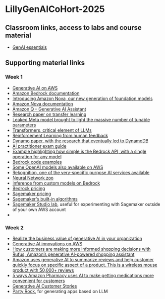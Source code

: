 # LillyGenAICoHort-2025


## Classroom links, access to labs and course material
- [GenAI essentials](https://us-east-1.student.classrooms.aws.training/class/ilt%23tBTURbADBXvHNFHCyc5dsh)

## Supporting material links

### Week 1
- [Generative AI on AWS](https://aws.amazon.com/ai/generative-ai/)
- [Amazon Bedrock documentation](https://docs.aws.amazon.com/bedrock/latest/userguide/what-is-bedrock.html)
- [Introducing Amazon Nova, our new generation of foundation models](https://www.aboutamazon.com/news/aws/amazon-nova-artificial-intelligence-bedrock-aws)
- [Amazon Nova documentation](https://docs.aws.amazon.com/nova/latest/userguide/what-is-nova.html)
- [Amazon Q – Generative AI Assistant](https://aws.amazon.com/q/)
- [Research paper on transfer learning](https://arxiv.org/pdf/2209.04594)
- [Leaked Meta model brought to light the massive number of tunable parameters](https://www.theverge.com/2023/3/8/23629362/meta-ai-language-model-llama-leak-online-misuse)
- [Transformers, critical element of LLMs](https://aws.amazon.com/what-is/transformers-in-artificial-intelligence/)
- [Reinforcement Learning from human feedback](https://aws.amazon.com/what-is/reinforcement-learning-from-human-feedback/)
- [Dynamo paper, with the research that eventually led to DynamoDB](https://www.allthingsdistributed.com/files/amazon-dynamo-sosp2007.pdf)
- [AI practitioner exam guide](https://d1.awsstatic.com/onedam/marketing-channels/website/aws/en_US/certification/approved/pdfs/docs-ai-practitioner/AWS-Certified-AI-Practitioner_Exam-Guide.pdf)
- [Example highlighting how simple is the Bedrock API, with a single operation for any model](https://docs.aws.amazon.com/bedrock/latest/userguide/bedrock-runtime_example_bedrock-runtime_InvokeModel_TitanText_section.html)
- [Bedrock code examples](https://docs.aws.amazon.com/bedrock/latest/userguide/service_code_examples_bedrock-runtime.html)
- [Some OpenAI models also available on AWS](https://aws.amazon.com/blogs/aws/openai-open-weight-models-now-available-on-aws/)
- [Rekognition, one of the very-specific purpose AI services available](https://docs.aws.amazon.com/rekognition/latest/dg/API_Reference.html)
- [Neural Network zoo](https://www.asimovinstitute.org/neural-network-zoo/)
- [Inference from custom models on Bedrock](https://docs.aws.amazon.com/bedrock/latest/userguide/model-customization-use.html)
- [Bedrock pricing](https://aws.amazon.com/bedrock/pricing/)
- [Sagemaker pricing](https://aws.amazon.com/sagemaker/ai/pricing/)
- [Sagemaker's built-in algorithms](https://docs.aws.amazon.com/sagemaker/latest/dg/algos.html)
- [Sagemaker Studio lab](https://studiolab.sagemaker.aws/), useful for experimenting with Sagemaker outside of your own AWS account
- 

### Week 2
- [Realize the business value of generative AI in your organization](https://aws.amazon.com/ai/generative-ai/use-cases/)
- [Generative AI innovations on AWS](https://aws.amazon.com/ai/our-story/)
- [How customers are making more informed shopping decisions with Rufus, Amazon’s generative AI-powered shopping assistant](https://www.aboutamazon.com/news/retail/how-to-use-amazon-rufus)
- [Amazon uses generative AI to summarize reviews and help customer quickly focus on specific aspect of a product. This is a wireless mouse product with 50,000+ reviews](https://a.co/d/buKcWfi)
- [5 ways Amazon Pharmacy uses AI to make getting medications more convenient for customers](https://www.aboutamazon.com/news/retail/how-amazon-pharmacy-uses-generative-ai)
- [Generative AI Customer Stories](https://aws.amazon.com/ai/generative-ai/customers/)
- [Party Rock](https://partyrock.aws/), for generating apps based on LLM
